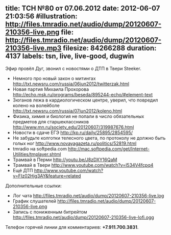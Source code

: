 title: ТСН №80 от 07.06.2012
date: 2012-06-07 21:03:56
#illustration: http://files.tmradio.net/audio/dump/20120607-210356-live.png
file: http://files.tmradio.net/audio/dump/20120607-210356-live.mp3
filesize: 84266288
duration: 4137
labels: tsn, live, live-good, dugwin
---
Эфир провёл Дуг, звонил с новостями о ДТП в Твери Steeker.

- Немного про новый закон о митингах
  http://txt.newsru.com/russia/06jun2012/twitterzak.html
- Новая партия Михаила Прохорова
  http://echo.msk.ru/programs/beseda/895244-echo/#element-text
- Зюганов лежа в кардиологическом центре, уверил, что повредил колено на волейболе
  http://txt.newsru.com/russia/07jun2012/koleno.html
- Физика, химия и биология не попали в число обязательных предметов для старшеклассников
  http://www.mn.ru/society_edu/20120607/319987676.html
- Новости в сдаче ЕГЭ
  http://kp.ru/daily/25895/2854595/
- Не забудьте колготки телесного цвета, по протоколу не должно быть голых ног
  http://www.novayagazeta.ru/politics/52819.html
- tmradio на softpedia.com
  http://mac.softpedia.com/get/Internet-Utilities/tmplayer.shtml
- Трамвай в Перми
  http://youtu.be/J8zDXY16QaM
- Трамвай в Твери
  http://www.youtube.com/watch?v=l534V4fcpq4
- Ещё ДТП
  http://www.youtube.com/watch?v=FIz02Hjg3AY&feature=related


Дополнительные ссылки:

- Лог чата
  http://files.tmradio.net/audio/dump/20120607-210356-live.log
- График слушателей
  http://files.tmradio.net/audio/dump/20120607-210356-live.png
- Запись с пониженным битрейтом
  http://files.tmradio.net/audio/dump/20120607-210356-live-lofi.ogg

Телефон горячей линии для комментариев: **+7.911.700.3831**.
